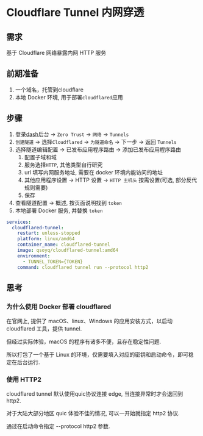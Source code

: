 # Cloudflare Tunnel 内网穿透

## 需求

基于 Cloudflare 网络暴露内网 HTTP  服务

## 前期准备

1. 一个域名，托管到cloudflare
2. 本地 Docker 环境, 用于部署`cloudflared`应用

## 步骤

1. 登录[dash](https://dash.cloudflare.com/)后台 -> `Zero Trust` -> `网络` -> `Tunnels`
2. `创建隧道` -> 选择`Cloudflared` -> `为隧道命名` -> 下一步 -> 返回 `Tunnels`
3. 选择隧道编辑配置 -> 已发布应用程序路由 -> 添加已发布应用程序路由
    1. 配置子域和域
    2. 服务选择`HTTP`, 其他类型自行研究
    3. url 填写内网服务地址, 需要在 docker 环境内能访问的地址
    4. 其他应用程序设置 -> HTTP 设置 -> `HTTP 主机头` 按需设置(可选, 部分反代规则需要)
    5. 保存
4. 查看隧道配置 -> 概述, 按页面说明找到 `token`
5. 本地部署 Docker 服务, 并替换 `token`

```yaml
services:
  cloudflared-tunnel:
    restart: unless-stopped
    platform: linux/amd64
    container_name: cloudflared-tunnel
    image: qsoyq/cloudflared-tunnel:amd64
    environment:
      - TUNNEL_TOKEN={TOKEN}
    command: cloudflared tunnel run --protocol http2
```

## 思考

### 为什么使用 Docker 部署 cloudflared

在官网上, 提供了 macOS、linux、Windows 的应用安装方式，以启动 cloudflared 工具，提供 tunnel.

但经过实际体验，macOS 的程序有诸多不便，且存在稳定性问题.

所以打包了一个基于 Linux 的环境，仅需要填入对应的密钥和启动命令，即可稳定在后台运行.

### 使用 HTTP2

cloudflared tunnel 默认使用quic协议连接 edge, 当连接异常时才会退回到 http2.

对于大陆大部分地区 quic 体验不佳的情况, 可以一开始就指定 http2 协议.

通过在启动命令指定 --protocol http2 参数.
